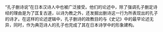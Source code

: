 “孔子删诗说”在日本汉诗人中也被广泛接受。他们的论述中，除了强调孔子删定诗经的理由是为了匡复古道，以诗为教之外，还发掘出删诗这一行为所表现出的孔子的诗才。在这样的论述逻辑中，孔子删诗的政教目的与《史记》中的最早论述无异，同时，作为典范诗人的孔子也完成了其在日本诗学中的形象建构。